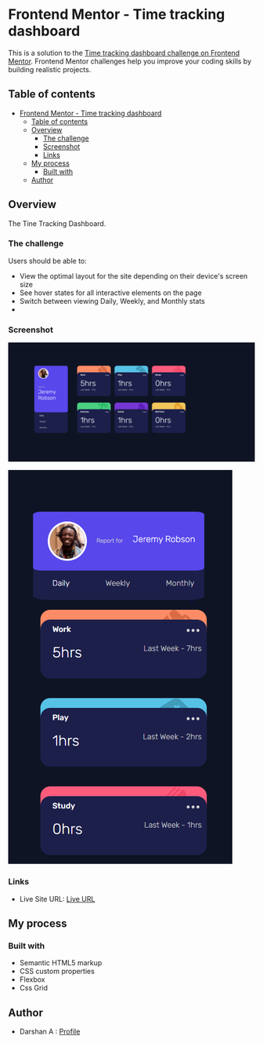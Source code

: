 # Frontend Mentor - Time tracking dashboard

This is a solution to the [Time tracking dashboard challenge on Frontend Mentor](https://www.frontendmentor.io/challenges/time-tracking-dashboard-UIQ7167Jw). Frontend Mentor challenges help you improve your coding skills by building realistic projects. 

## Table of contents

- [Frontend Mentor - Time tracking dashboard](#frontend-mentor---time-tracking-dashboard)
  - [Table of contents](#table-of-contents)
  - [Overview](#overview)
    - [The challenge](#the-challenge)
    - [Screenshot](#screenshot)
    - [Links](#links)
  - [My process](#my-process)
    - [Built with](#built-with)
  - [Author](#author)

## Overview

The Tine Tracking Dashboard.

### The challenge

Users should be able to:

- View the optimal layout for the site depending on their device's screen size
- See hover states for all interactive elements on the page
- Switch between viewing Daily, Weekly, and Monthly stats
- 
### Screenshot

![Desktop Version](./images/Desktop.PNG)

![Mobile Version](./images/Mobile.PNG)

### Links

- Live Site URL: [Live URL](https://chiru-darshan.github.io/Time-Tracking-Dashboard/)

## My process

### Built with

- Semantic HTML5 markup
- CSS custom properties
- Flexbox
- Css Grid

## Author

- Darshan A : [Profile](https://www.linkedin.com/in/darshan-a-aab346129)
